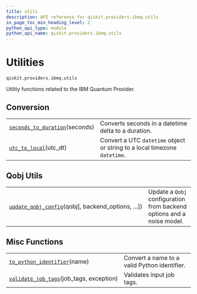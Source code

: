 ```yaml
---
title: utils
description: API reference for qiskit.providers.ibmq.utils
in_page_toc_min_heading_level: 2
python_api_type: module
python_api_name: qiskit.providers.ibmq.utils
---
```


<span id="module-qiskit.providers.ibmq.utils" />

<span id="qiskit-providers-ibmq-utils" />

# Utilities

<span id="module-qiskit.providers.ibmq.utils" />

`qiskit.providers.ibmq.utils`

Utility functions related to the IBM Quantum Provider.

## Conversion

|                                                                                                                                     |                                                                           |
| ----------------------------------------------------------------------------------------------------------------------------------- | ------------------------------------------------------------------------- |
| [`seconds_to_duration`](qiskit.providers.ibmq.utils.seconds_to_duration "qiskit.providers.ibmq.utils.seconds_to_duration")(seconds) | Converts seconds in a datetime delta to a duration.                       |
| [`utc_to_local`](qiskit.providers.ibmq.utils.utc_to_local "qiskit.providers.ibmq.utils.utc_to_local")(utc\_dt)                      | Convert a UTC `datetime` object or string to a local timezone `datetime`. |

## Qobj Utils

|                                                                                                                                                         |                                                                       |
| ------------------------------------------------------------------------------------------------------------------------------------------------------- | --------------------------------------------------------------------- |
| [`update_qobj_config`](qiskit.providers.ibmq.utils.update_qobj_config "qiskit.providers.ibmq.utils.update_qobj_config")(qobj\[, backend\_options, ...]) | Update a `Qobj` configuration from backend options and a noise model. |

## Misc Functions

|                                                                                                                                            |                                              |
| ------------------------------------------------------------------------------------------------------------------------------------------ | -------------------------------------------- |
| [`to_python_identifier`](qiskit.providers.ibmq.utils.to_python_identifier "qiskit.providers.ibmq.utils.to_python_identifier")(name)        | Convert a name to a valid Python identifier. |
| [`validate_job_tags`](qiskit.providers.ibmq.utils.validate_job_tags "qiskit.providers.ibmq.utils.validate_job_tags")(job\_tags, exception) | Validates input job tags.                    |

